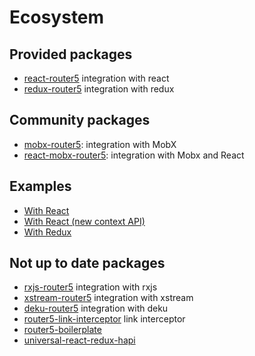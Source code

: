 # Ecosystem

## Provided packages

* [react-router5](https://github.com/router5/router5/tree/master/packages/react-router5) integration with react
* [redux-router5](https://github.com/router5/router5/tree/master/packages/redux-router5) integration with redux

## Community packages

* [mobx-router5](https://github.com/LeonardoGentile/mobx-router5): integration with MobX
* [react-mobx-router5](https://github.com/LeonardoGentile/react-mobx-router5): integration with Mobx and React

## Examples

* [With React](https://stackblitz.com/edit/react-router5)
* [With React \(new context API\)](https://stackblitz.com/edit/react-router5-new-context-api)
* [With Redux](https://stackblitz.com/edit/react-redux-router5)

## Not up to date packages

* [rxjs-router5](https://github.com/router5/router5/tree/master/packages/redux-router5) integration with rxjs
* [xstream-router5](https://github.com/router5/router5/tree/master/packages/redux-router5) integration with xstream
* [deku-router5](https://github.com/router5/router5/tree/master/packages/deku-router5) integration with deku
* [router5-link-interceptor](https://github.com/jas-chen/router5-link-interceptor) link interceptor
* [router5-boilerplate](https://github.com/sitepack/router5-boilerplate)
* [universal-react-redux-hapi](https://github.com/nanopx/universal-react-redux-hapi)

